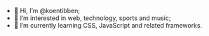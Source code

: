 - 👋 Hi, I’m @koentibben;
- 👀 I’m interested in web, technology, sports and music;
- 🌱 I’m currently learning CSS, JavaScript and related frameworks.
